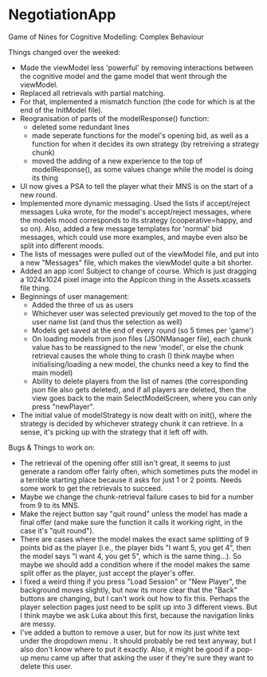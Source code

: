 # NegotiationApp
Game of Nines for Cognitive Modelling: Complex Behaviour

Things changed over the weeked:
- Made the viewModel less 'powerful' by removing interactions between the cognitive model and the game model that went through the viewModel.
- Replaced all retrievals with partial matching.
- For that, implemented a mismatch function (the code for which is at the end of the InitModel file).
- Reogranisation of parts of the modelResponse() function:
    - deleted some redundant lines
    - made seperate functions for the model's opening bid, as well as a function for when it decides its own strategy (by retreiving a strategy chunk)
    - moved the adding of a new experience to the top of modelResponse(), as some values change while the model is doing its thing
- UI now gives a PSA to tell the player what their MNS is on the start of a new round.
- Implemented more dynamic messaging. Used the lists if accept/reject messages Luka wrote, for the model's accept/reject messages, where the models mood corresponds to its strategy (cooperative=happy, and so on). Also, added a few message templates for 'normal' bid messages, which could use more examples, and maybe even also be split into different moods.
- The lists of messages were pulled out of the viewModel file, and put into a new "Messages" file, which makes the viewModel quite a bit shorter.
- Added an app icon! Subject to change of course. Which is just dragging a 1024x1024 pixel image into the AppIcon thing in the Assets.xcassets file thing.
- Beginnings of user management:
    - Added the three of us as users
    - Whichever user was selected previously get moved to the top of the user name list (and thus the selection as well)
    - Models get saved at the end of every round (so 5 times per 'game')
    - On loading models from json files (JSONManager file), each chunk value has to be reassigned to the new 'model', or else the chunk retrieval causes the whole thing to crash (I think maybe when initialising/loading a new model, the chunks need a key to find the main model)
    - Ability to delete players from the list of names (the corresponding json file also gets deleted), and if all players are deleted, then the view goes back to the main SelectModelScreen, where you can only press "newPlayer".
- The initial value of modelStrategy is now dealt with on init(), where the strategy is decided by whichever strategy chunk it can retrieve. In a sense, it's picking up with the strategy that it left off with.



Bugs & Things to work on:
- The retrieval of the opening offer still isn't great, it seems to just generate a random offer fairly often, which sometimes puts the model in a terrible starting place because it asks for just 1 or 2 points. Needs some work to get the retrievals to succeed.
- Maybe we change the chunk-retrieval failure cases to bid for a number from 9 to its MNS.
- Make the reject button say "quit round" unless the model has made a final offer (and make sure the function it calls it working right, in the case it's "quit round").
- There are cases where the model makes the exact same splitting of 9 points bid as the player (i.e., the player bids "I want 5, you get 4", then the model says "I want 4, you get 5", which is the same thing...). So maybe we should add a condition where if the model makes the same split offer as the player, just accept the player's offer. 
- I fixed a weird thing if you press "Load Session" or "New Player", the background moves slightly, but now its more clear that the "Back" buttons are changing, but I can't work out how to fix this. Perhaps the player selection pages just need to be split up into 3 different views. But I think maybe we ask Luka about this first, because the navigation links are messy.
- I've added a button to remove a user, but for now its just white text under the dropdown menu . It should probably be red text anyway, but I also don't know where to put it exactly. Also, it might be good if a pop-up menu came up after that asking the user if they're sure they want to delete this user.




